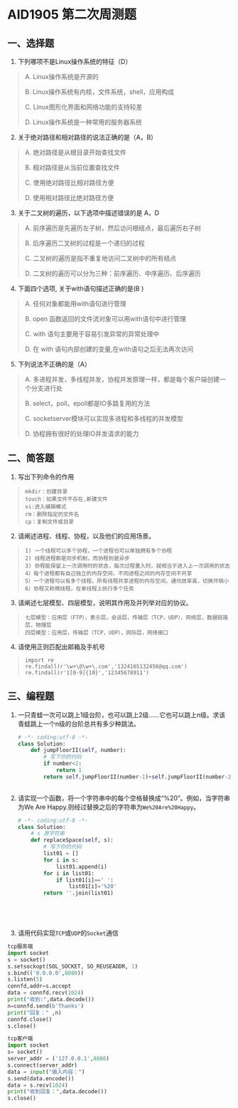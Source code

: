 # AID1905 第二次周测题

## 一、选择题

1. 下列哪项不是Linux操作系统的特征（D）

> A. Linux操作系统是开源的
>
> B. Linux操作系统有内核，文件系统，shell，应用构成
>
> C. Linux图形化界面和网络功能的支持较差
>
> D. Linux操作系统是一种常用的服务器系统

2. 关于绝对路径和相对路径的说法正确的是（A，B）

> A. 绝对路径是从根目录开始查找文件
>
> B. 相对路径是从当前位置查找文件
>
> C. 使用绝对路径比相对路径方便
>
> D. 使用相对路径比绝对路径方便

3. 关于二叉树的遍历，以下选项中描述错误的是 A，D

> A. 前序遍历是先遍历左子树，然后访问根结点，最后遍历右子树
>
> B. 后序遍历二叉树的过程是一个递归的过程
>
> C.  二叉树的遍历是指不重复地访问二叉树中的所有结点
>
> D. 二叉树的遍历可以分为三种：前序遍历、中序遍历、后序遍历

4. 下面四个选项, 关于with语句描述正确的是(B )

> A. 任何对象都能用with语句进行管理
>
> B. open 函数返回的文件流对象可以用with语句中进行管理
>
> C. with 语句主要用于容易引发异常的异常处理中
>
> D. 在 with 语句内部创建的变量,在with语句之后无法再次访问

5. 下列说法不正确的是（A）

> A. 多进程并发，多线程并发，协程并发原理一样，都是每个客户端创建一个分支进行处
>
> B. select，poll，epoll都是IO多路复用的方法
>
> C. socketserver模块可以实现多进程和多线程的并发模型
>
> D. 协程拥有很好的处理IO并发请求的能力

## 二、简答题

1. 写出下列命令的作用

> ```
> mkdir：创建目录
> touch：如果文件不存在,新建文件
> vi:进入编辑模式
> rm：删除指定的文件名
> cp：复制文件或目录
> ```

2. 请阐述进程、线程、协程，以及他们的应用场景。

> ```
> 1) 一个线程可以多个协程，一个进程也可以单独拥有多个协程
> 2) 线程进程都是同步机制，而协程则是异步
> 3) 协程能保留上一次调用时的状态，每次过程重入时，就相当于进入上一次调用的状态
> 4）每个进程都有自己独立的内存空间，不同进程之间的内存空间不共享
> 5）一个进程可以有多个线程，所有线程共享进程的内存空间，通讯效率高，切换开销小
> 6）协程又称微线程，在单线程上执行多个任务
> ```

3. 请阐述七层模型、四层模型，说明其作用及并列举对应的协议。

> ```
> 七层模型：应用层（FTP），表示层，会话层，传输层（TCP，UDP），网络层，数据链路层，物理层
> 四层模型：应用层，传输层（TCP，UDP），网际层，网络接口
> ```

4. 请使用正则匹配出邮箱及手机号

> ```
> import re
> re.findall(r'\w+\@\w+\.com','1324165132456@qq.com')     
> re.findall(r'1[0-9]{10}','12345678911')
> ```

## 三、编程题

1. 一只青蛙一次可以跳上1级台阶，也可以跳上2级……它也可以跳上n级。求该青蛙跳上一个n级的台阶总共有多少种跳法。

   ```python
   # -*- coding:utf-8 -*-
   class Solution:
       def jumpFloorII(self, number):
           # 写下你的代码
           if number<2:
               return 1
           return self.jumpFloorII(number-1)+self.jumpFloorII(number-2)
           
   ```

2. 请实现一个函数，将一个字符串中的每个空格替换成“%20”。例如，当字符串为We Are Happy.则经过替换之后的字符串为`We%20Are%20Happy`。

   ```python
   # -*- coding:utf-8 -*-
   class Solution:
       # s 源字符串
       def replaceSpace(self, s):
           # 写下你的代码
           list01 = []
           for i in s:
               list01.append(i)
           for i in list01:
               if list01[i]==' ':
                   list01[i]='%20'
           return ''.join(list01)
   
   
   
           
   ```
3.  请用代码实现`TCP`或`UDP`的`Socket`通信

   ```python
   tcp服务端
   import socket
s = socket()
   s.setsockopt(SOL_SOCKET, SO_REUSEADDR, 1)
   s.bind(('0.0.0.0',8080))
   s.listen(5)
   connfd,addr=s.accept
   data = connfd.recv(1024)
   print("收到:",data.decode())
   n=connfd.send(b'Thanks')
   print("回复：" ,n)
   connfd.close()
   s.close()
   
   tcp客户端
   import socket
   s= socket()
   server_addr = ('127.0.0.1',8888) 
   s.connect(server_addr)
   data = input("输入内容：")
   s.send(data.encode())
   data = s.recv(1024)
   print("收到回复：",data.decode())
   s.close()
   
   
   ```
   
   